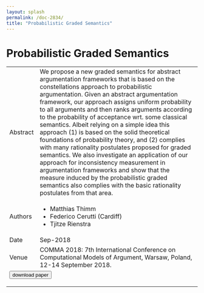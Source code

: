 ```yaml
---
layout: splash
permalink: /doc-2834/
title: "Probabilistic Graded Semantics"
---
```


# Probabilistic Graded Semantics

<table>
    <tbody>
    <tr>
        <td>Abstract</td>
        <td>We propose a new graded semantics for abstract argumentation frameworks that is based on the constellations approach to probabilistic argumentation. Given an abstract argumentation framework, our approach assigns uniform probability to all arguments and then ranks arguments according to the probability of acceptance wrt. some classical semantics. Albeit relying on a simple idea this approach (1) is based on the solid theoretical foundations of probability theory, and (2) complies with many rationality postulates proposed for graded semantics. We also investigate an application of our approach for inconsistency measurement in argumentation frameworks and show that the measure induced by the probabilistic graded semantics also complies with the basic rationality postulates from that area.</td>
    </tr>
    <tr>
        <td>Authors</td>
        <td>
            <ul>
                <li>Matthias Thimm</li>
                <li>Federico Cerutti (Cardiff)</li>
                <li>Tjitze Rienstra</li>
            </ul>
        </td>
    </tr>
    <tr>
        <td>Date</td>
        <td>Sep-2018</td>
    </tr>
    <tr>
        <td>Venue</td>
        <td>COMMA 2018: 7th International Conference on Computational Models of Argument, Warsaw, Poland, 12-14 September 2018.</td>
    </tr>
        <tr>
            <td colspan="2">
                <form method="get" action="https://dais-ita.org/sites/default/files/2572.pdf">
                    <button type="submit">download paper</button>
                </form>
            </td>
        </tr>
    </tbody>
</table>
